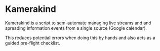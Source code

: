 # Kamerakind

Kamerakind is a script to sem-automate managing live streams and and spreading
information events from a single source (Google calendar).

This reduces potential errors when doing this by hands and also acts as a guided
pre-flight checklist.